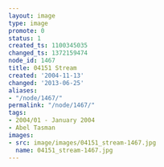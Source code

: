 ```yaml
---
layout: image
type: image
promote: 0
status: 1
created_ts: 1100345035
changed_ts: 1372159474
node_id: 1467
title: 04151 Stream
created: '2004-11-13'
changed: '2013-06-25'
aliases:
- "/node/1467/"
permalink: "/node/1467/"
tags:
- 2004/01 - January 2004
- Abel Tasman
images:
- src: image/images/04151_stream-1467.jpg
  name: 04151_stream-1467.jpg
---
```


